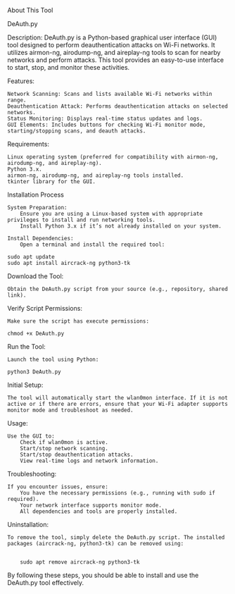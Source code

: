 About This Tool

DeAuth.py

Description:
DeAuth.py is a Python-based graphical user interface (GUI) tool designed to perform deauthentication attacks on Wi-Fi networks. It utilizes airmon-ng, airodump-ng, and aireplay-ng tools to scan for nearby networks and perform attacks. This tool provides an easy-to-use interface to start, stop, and monitor these activities.

Features:

    Network Scanning: Scans and lists available Wi-Fi networks within range.
    Deauthentication Attack: Performs deauthentication attacks on selected networks.
    Status Monitoring: Displays real-time status updates and logs.
    GUI Elements: Includes buttons for checking Wi-Fi monitor mode, starting/stopping scans, and deauth attacks.

Requirements:

    Linux operating system (preferred for compatibility with airmon-ng, airodump-ng, and aireplay-ng).
    Python 3.x.
    airmon-ng, airodump-ng, and aireplay-ng tools installed.
    tkinter library for the GUI.

Installation Process

    System Preparation:
        Ensure you are using a Linux-based system with appropriate privileges to install and run networking tools.
        Install Python 3.x if it’s not already installed on your system.

    Install Dependencies:
        Open a terminal and install the required tool:

    sudo apt update
    sudo apt install aircrack-ng python3-tk

Download the Tool:

    Obtain the DeAuth.py script from your source (e.g., repository, shared link).

Verify Script Permissions:

    Make sure the script has execute permissions:

    chmod +x DeAuth.py

Run the Tool:

    Launch the tool using Python:

    python3 DeAuth.py

Initial Setup:

    The tool will automatically start the wlan0mon interface. If it is not active or if there are errors, ensure that your Wi-Fi adapter supports monitor mode and troubleshoot as needed.

Usage:

    Use the GUI to:
        Check if wlan0mon is active.
        Start/stop network scanning.
        Start/stop deauthentication attacks.
        View real-time logs and network information.

Troubleshooting:

    If you encounter issues, ensure:
        You have the necessary permissions (e.g., running with sudo if required).
        Your network interface supports monitor mode.
        All dependencies and tools are properly installed.

Uninstallation:

    To remove the tool, simply delete the DeAuth.py script. The installed packages (aircrack-ng, python3-tk) can be removed using:


        sudo apt remove aircrack-ng python3-tk

By following these steps, you should be able to install and use the DeAuth.py tool effectively.
